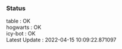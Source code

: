 ### Status


table : OK  
hogwarts : OK  
icy-bot : OK  
Latest Update : 2022-04-15 10:09:22.871097
